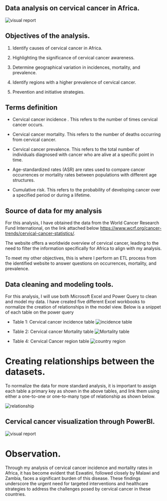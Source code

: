 
## Data analysis on cervical cancer in Africa.
![visual report](https://github.com/ruth-kitasi/Cervical-cancer-analysis-in-Africa/assets/106556092/c1af9681-265e-41d7-bdc9-019fc9e8fe89)


## Objectives of the analysis.

1. Identify causes of cervical cancer in Africa.

2. Highlighting the significance of cervical cancer awareness.

3.  Determine geographical variation in incidences, mortality, and prevalence.

4. Identify regions with a higher prevalence of cervical cancer.

5. Prevention and initiative strategies.

## Terms definition

- Cervical cancer incidence . This refers to the number of times cervical cancer occurs.

- Cervical cancer mortality. This refers to the number of deaths occurring from cervical cancer.

- Cervical cancer prevalence. This refers to the total number of individuals diagnosed with cancer who are alive at a specific point in time.

- Age-standardized rates (ASR) are rates used to compare cancer occurrences or mortality rates between populations with different age structures.
- Cumulative risk. This refers to the probability of developing cancer over a specified period or during a lifetime.

## Source of data for my analysis

For this analysis, I have obtained the data from the World Cancer Research Fund International, on the link attached below https://www.wcrf.org/cancer-trends/cervical-cancer-statistics/.

The website offers a worldwide overview of cervical cancer, leading to the need to filter the information specifically for Africa to align with my analysis.

To meet my other objectives, this is where I perform an ETL process from the identified website to answer questions on occurrences, mortality, and prevalence.

## Data cleaning and modeling tools.

For this analysis, I will use both Microsoft Excel and Power Query to clean and model my data. I have created five different Excel workbooks to normalize the creation of relationships in the model view. Below is a snippet of each table on the power query

- Table 1: Cervical cancer incidence table
![incidence table](https://github.com/ruth-kitasi/Cervical-cancer-analysis-in-Africa/assets/106556092/5b5276ba-eba2-4d42-ba9b-7876b0cae946)

- Table 2: Cervical cancer Mortality table
![Mortality table](https://github.com/ruth-kitasi/Cervical-cancer-analysis-in-Africa/assets/106556092/124552ed-cfb9-46c5-b145-e53363b3b061)

- Table 4: Cervical Cancer region table
![country region](https://github.com/ruth-kitasi/Cervical-cancer-analysis-in-Africa/assets/106556092/a95a9fab-c80a-4d49-9ce3-2caa8df825ec)

# Creating relationships between the datasets.

To normalize the data for more standard analysis, it is important to assign each table a primary key as shown in the above tables, and link them using either a one-to-one or one-to-many type of relationship as shown below.

![relationship](https://github.com/ruth-kitasi/Cervical-cancer-analysis-in-Africa/assets/106556092/9b6bc2b8-b790-4e20-aa42-fa7207b7c0ed)

## Cervical cancer visualization through PowerBI.

![visual report](https://github.com/ruth-kitasi/Cervical-cancer-analysis-in-Africa/assets/106556092/c1af9681-265e-41d7-bdc9-019fc9e8fe89)
# Observation.

Through my analysis of cervical cancer incidence and mortality rates in Africa, it has become evident that Eswatini, followed closely by Malawi and Zambia, faces a significant burden of this disease. These findings underscore the urgent need for targeted interventions and healthcare strategies to address the challenges posed by cervical cancer in these countries.







